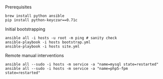 Prerequisites

```
brew install python ansible
pip install python-keyczar==0.71c
```

Initial bootstrapping

```
ansible all -i hosts -u root -m ping # sanity check
ansible-playbook -i hosts bootstrap.yml
ansible-playbook -i hosts site.yml
```

Remote manual interventions

```
ansible all --sudo -i hosts -m service -a "name=mysql state=restarted"
ansible all --sudo -i hosts -m service -a "name=php5-fpm state=restarted"
```
